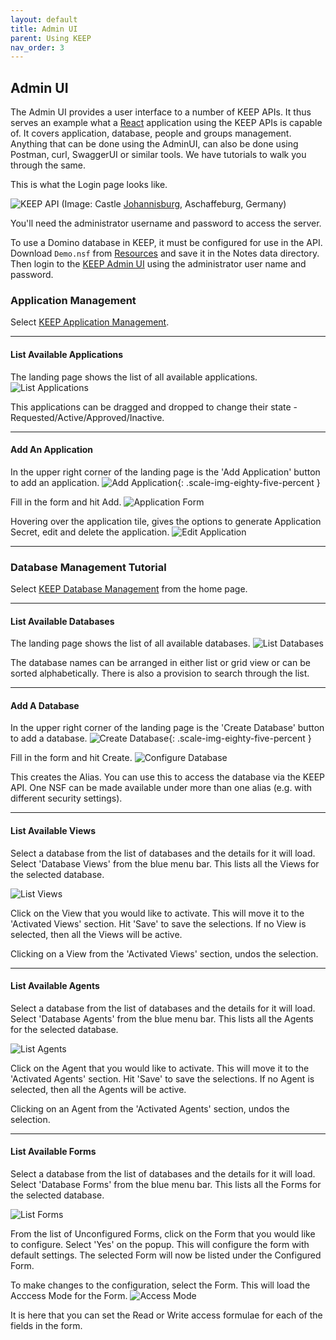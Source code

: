 ```yaml
---
layout: default
title: Admin UI 
parent: Using KEEP
nav_order: 3
---
```


## Admin UI

The Admin UI provides a user interface to a number of KEEP APIs. It thus serves an example what a [React](https://reactjs.org/) application using the KEEP APIs is capable of. It covers application, database, people and groups management. Anything that can be done using the AdminUI, can also be done using Postman, curl, SwaggerUI or similar tools. We have tutorials to walk you through the same.

This is what the Login page looks like.

![KEEP API](../assets/images/AdminLogin.png)
(Image: Castle [Johannisburg](https://en.wikipedia.org/wiki/Schloss_Johannisburg), Aschaffeburg, Germany)

You'll need the administrator username and password to access the server.

To use a Domino database in KEEP, it must be configured for use in the API. Download `Demo.nsf` from [Resources](../references/downloads) and save it in the Notes data directory. Then login to the [KEEP Admin UI](http://localhost:8880/admin/ui/) using the administrator user name and password.

### Application Management

Select [KEEP Application Management](http://localhost:8880/admin/ui/apps).

---

#### List Available Applications

The landing page shows the list of all available applications.
![List Applications](../assets/images/ListOfApplications.png)

This applications can be dragged and dropped to change their state - Requested/Active/Approved/Inactive.

---

#### Add An Application

In the upper right corner of the landing page is the 'Add Application' button to add an application.
![Add Application](../assets/images/AddApplication.png){: .scale-img-eighty-five-percent }

Fill in the form and hit Add.
![Application Form](../assets/images/AddApplicationForm.png)

Hovering over the application tile, gives the options to generate Application Secret, edit and delete the application.
![Edit Application](../assets/images/EditApplication.png)

---

### Database Management Tutorial

Select [KEEP Database Management](http://localhost:8880/admin/ui/databases) from the home page.

---

#### List Available Databases

The landing page shows the list of all available databases.
![List Databases](../assets/images/AllDatabases.png)

The database names can be arranged in either list or grid view or can be sorted alphabetically. There is also a provision to search through the list.

---

#### Add A Database

In the upper right corner of the landing page is the 'Create Database' button to add a database.
![Create Database](../assets/images/CreateDatabaseBlue.png){: .scale-img-eighty-five-percent }

Fill in the form and hit Create.
![Configure Database](../assets/images/AddNewDatabase.png)

This creates the Alias. You can use this to access the database via the KEEP API. One NSF can be made available under more than one alias (e.g. with different security settings).

---

#### List Available Views

Select a database from the list of databases and the details for it will load. Select 'Database Views' from the blue menu bar. This lists all the Views for the selected database.

![List Views](../assets/images/ListOfViews.png)

Click on the View that you would like to activate. This will move it to the 'Activated Views' section. Hit 'Save' to save the selections. If no View is selected, then all the Views will be active.

Clicking on a View from the 'Activated Views' section, undos the selection.

---

#### List Available Agents

Select a database from the list of databases and the details for it will load. Select 'Database Agents' from the blue menu bar. This lists all the Agents for the selected database.

![List Agents](../assets/images/ListOfAgents.png)

Click on the Agent that you would like to activate. This will move it to the 'Activated Agents' section. Hit 'Save' to save the selections. If no Agent is selected, then all the Agents will be active.

Clicking on an Agent from the 'Activated Agents' section, undos the selection.

---

#### List Available Forms

Select a database from the list of databases and the details for it will load. Select 'Database Forms' from the blue menu bar. This lists all the Forms for the selected database.

![List Forms](../assets/images/ListOfForms.png)

From the list of Unconfigured Forms, click on the Form that you would like to configure. Select 'Yes' on the popup. This will configure the form with default settings. The selected Form will now be listed under the Configured Form.

To make changes to the configuration, select the Form. This will load the Acccess Mode for the Form.
![Access Mode](../assets/images/AccessMode.png)

It is here that you can set the Read or Write access formulae for each of the fields in the form.

<!--
---

 ### People Management Tutorial

Select [KEEP People Management](http://localhost:8880/admin/ui/people) from the home page.

---

#### List Available People

The landing page shows the list of all the users.
![List Users]({{ '/assets/images/ListUsers.png' | relative_url }})

Sort order can be selected for each of the columns using the menu options.
![Sort Menu]({{ '/assets/images/SortMenu.png' | relative_url }})

---

#### Add A Person

In the upper right corner of the landing page is the 'Add Person' button to add a new user.
![Add Person]({{ '/assets/images/AddPersonBlue.png' | relative_url }}){: .scale-img-eighty-five-percent }

Fill in the form and hit Add.
![Add Person Form]({{ '/assets/images/NewPersonForm.png' | relative_url }})

Under the Actions column are the options to edit or delete the user.

---

### Group Management Tutorial

Once logged in to the [KEEP Admin UI](http://localhost:8880/admin/ui), select [KEEP Groups Management](http://localhost:8880/admin/ui/groups) from the menu on the left.

---

#### List Available Groups

The landing page shows the list of all the groups.
![List Groups]({{ '/assets/images/GroupsList.png' | relative_url }})

Sort order can be selected for each of the columns using the menu options.
![Sort Menu]({{ '/assets/images/GroupSortOrder.png' | relative_url }})

---

#### Add A Group

In the upper right corner of the landing page is the 'Add Group' button to add a new group.
![Add Person]({{ '/assets/images/AddPersonBlue.png' | relative_url }}){: .scale-img-eighty-five-percent }

Fill in the form and hit Add.

Under the Actions column are the options to edit or delete the group. -->